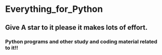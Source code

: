 # Everything_for_Python

## Give A star to it please it makes lots of effort.

### Python programs and other study and coding material related to it!!
